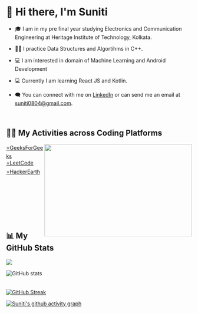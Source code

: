 <h1>👋 Hi there, I'm Suniti </h1>


- 🎓 I am in my pre final year studying Electronics and Communication Engineering at Heritage Institute of Technology, Kolkata. 
- 👩‍💻 I practice Data Structures and Algortihms in C++.
- 💻 I am interested in domain of Machine Learning and Android Development
- 💻 Currently I am learning React JS and Kotlin.
- 🗨 You can connect with me on [LinkedIn](https://www.linkedin.com/in/suniti-53173a1b1/) or can send me an email at suniti0804@gmail.com.                                     
  
  
  <br>
<p align="left"><h2>👩‍💻 My Activities across Coding Platforms </h2></p>
  <img align="right" width="400" height="250" src="https://cdn.dribbble.com/users/4055494/screenshots/15215756/media/d2b66c4ca0192aa26d103448b3d1518b.gif">
  
  <p align="left">
  <a href="https://auth.geeksforgeeks.org/user/suniti0804/practice/">⭐GeeksForGeeks</a> <br>
  <a href="https://leetcode.com/suniti0804/">⭐LeetCode</a> <br>
  <a href="https://www.hackerearth.com/@suniti0804">⭐HackerEarth</a>
  </br></br></br>
  
  </p>

<br><br><br><br>
<h2>📊 My GitHub Stats</h2>


![](https://komarev.com/ghpvc/?username=suniti0804)

![GitHub stats](https://github-readme-stats.vercel.app/api?username=suniti0804&show_icons=true&theme=tokyonight)
<br><br><br>
[![GitHub Streak](https://github-readme-streak-stats.herokuapp.com/?user=suniti0804&theme=tokyonight)](https://git.io/streak-stats)

<!-- ACTIVITY GRAPH TRACKER -->
[![Suniti's github activity graph](https://activity-graph.herokuapp.com/graph?username=suniti0804&theme=react-dark)](https://github.com/suniti0804/github-readme-activity-graph)



</br></br></br></br>



 

            
                                                                    
 
<!---
suniti0804/suniti0804 is a ✨ special ✨ repository because its `README.md` (this file) appears on your GitHub profile.
You can click the Preview link to take a look at your changes.
--->
